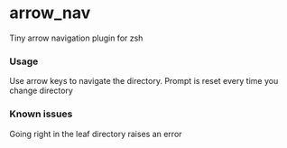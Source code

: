 # arrow_nav
Tiny arrow navigation plugin for zsh

### Usage

Use arrow keys to navigate the directory. Prompt is reset every time you change directory

### Known issues

Going right in the leaf directory raises an error
